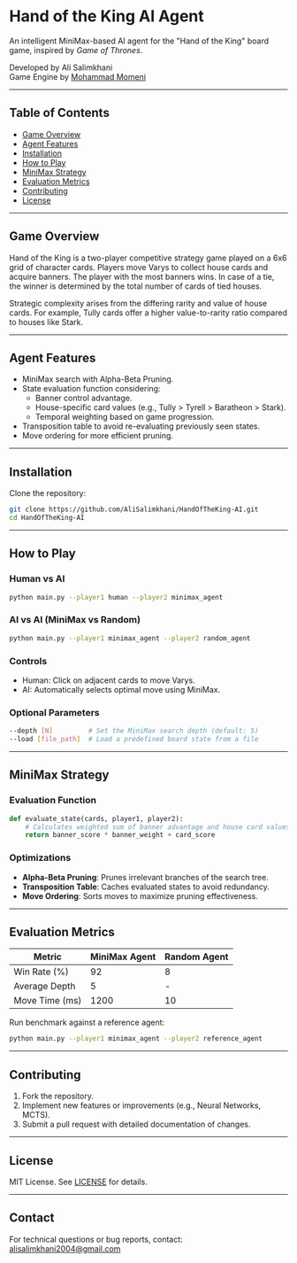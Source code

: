 # Hand of the King AI Agent

An intelligent MiniMax-based AI agent for the "Hand of the King" board game, inspired by *Game of Thrones*.

Developed by Ali Salimkhani  
Game Engine by [Mohammad Momeni](https://github.com/Mohammad-Momeni/Hand-of-the-King)

---

## Table of Contents

- [Game Overview](#game-overview)
- [Agent Features](#agent-features)
- [Installation](#installation)
- [How to Play](#how-to-play)
- [MiniMax Strategy](#minimax-strategy)
- [Evaluation Metrics](#evaluation-metrics)
- [Contributing](#contributing)
- [License](#license)

---

## Game Overview

Hand of the King is a two-player competitive strategy game played on a 6x6 grid of character cards. Players move Varys to collect house cards and acquire banners. The player with the most banners wins. In case of a tie, the winner is determined by the total number of cards of tied houses.

Strategic complexity arises from the differing rarity and value of house cards. For example, Tully cards offer a higher value-to-rarity ratio compared to houses like Stark.

<!-- Add game screenshot if available -->

---

## Agent Features

- MiniMax search with Alpha-Beta Pruning.
- State evaluation function considering:
  - Banner control advantage.
  - House-specific card values (e.g., Tully > Tyrell > Baratheon > Stark).
  - Temporal weighting based on game progression.
- Transposition table to avoid re-evaluating previously seen states.
- Move ordering for more efficient pruning.

---

## Installation

Clone the repository:

```bash
git clone https://github.com/AliSalimkhani/HandOfTheKing-AI.git
cd HandOfTheKing-AI
````

---

## How to Play

### Human vs AI

```bash
python main.py --player1 human --player2 minimax_agent
```

### AI vs AI (MiniMax vs Random)

```bash
python main.py --player1 minimax_agent --player2 random_agent
```

### Controls

* Human: Click on adjacent cards to move Varys.
* AI: Automatically selects optimal move using MiniMax.

### Optional Parameters

```bash
--depth [N]         # Set the MiniMax search depth (default: 5)
--load [file_path]  # Load a predefined board state from a file
```

---

## MiniMax Strategy

### Evaluation Function

```python
def evaluate_state(cards, player1, player2):
    # Calculates weighted sum of banner advantage and house card values
    return banner_score * banner_weight + card_score
```

### Optimizations

* **Alpha-Beta Pruning**: Prunes irrelevant branches of the search tree.
* **Transposition Table**: Caches evaluated states to avoid redundancy.
* **Move Ordering**: Sorts moves to maximize pruning effectiveness.

---

## Evaluation Metrics

| Metric         | MiniMax Agent | Random Agent |
| -------------- | ------------- | ------------ |
| Win Rate (%)   | 92            | 8            |
| Average Depth  | 5             | -            |
| Move Time (ms) | 1200          | 10           |

Run benchmark against a reference agent:

```bash
python main.py --player1 minimax_agent --player2 reference_agent
```

---

## Contributing

1. Fork the repository.
2. Implement new features or improvements (e.g., Neural Networks, MCTS).
3. Submit a pull request with detailed documentation of changes.

---

## License

MIT License. See [LICENSE](./LICENSE) for details.

---

## Contact

For technical questions or bug reports, contact:
[alisalimkhani2004@gmail.com](mailto:alisalimkhani2004@gmail.com)

```

